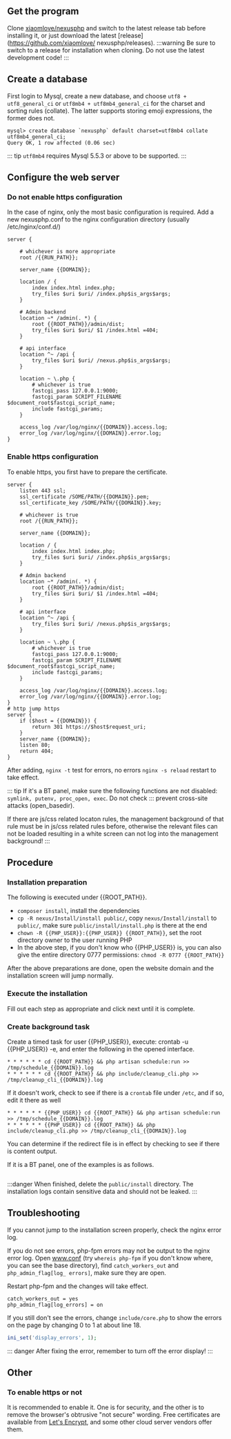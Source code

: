 <ArticleTopAd></ArticleTopAd>

## Get the program

Clone [xiaomlove/nexusphp](https://github.com/xiaomlove/nexusphp) and switch to the latest release tab before installing it, or just download the latest [release](https://github.com/xiaomlove/ nexusphp/releases).
:::warning
Be sure to switch to a release for installation when cloning. Do not use the latest development code! 
:::

## Create a database

First login to Mysql, create a new database, and choose `utf8 + utf8_general_ci` or `utf8mb4 + utf8mb4_general_ci` for the charset and sorting rules (collate). The latter supports storing emoji expressions, the former does not.
```
mysql> create database `nexusphp` default charset=utf8mb4 collate utf8mb4_general_ci;
Query OK, 1 row affected (0.06 sec)
```

::: tip
`utf8mb4` requires Mysql 5.5.3 or above to be supported.
:::


## Configure the web server

### Do not enable https configuration
In the case of nginx, only the most basic configuration is required. Add a new nexusphp.conf to the nginx configuration directory (usually /etc/nginx/conf.d/)

```
server {

    # whichever is more appropriate
    root /{{RUN_PATH}}; 

    server_name {{DOMAIN}};

    location / {
        index index.html index.php;
        try_files $uri $uri/ /index.php$is_args$args;
    }

    # Admin backend
    location ~* /admin(. *) {
        root {{ROOT_PATH}}/admin/dist;
        try_files $uri $uri/ $1 /index.html =404;
    }

    # api interface
    location ^~ /api {
        try_files $uri $uri/ /nexus.php$is_args$args;
    }

    location ~ \.php {
        # whichever is true
        fastcgi_pass 127.0.0.1:9000; 
        fastcgi_param SCRIPT_FILENAME $document_root$fastcgi_script_name;
        include fastcgi_params;
    }

    access_log /var/log/nginx/{{DOMAIN}}.access.log;
    error_log /var/log/nginx/{{DOMAIN}}.error.log;
}
```

### Enable https configuration
To enable https, you first have to prepare the certificate.
```
server {
    listen 443 ssl;
    ssl_certificate /SOME/PATH/{{DOMAIN}}.pem;
    ssl_certificate_key /SOME/PATH/{{DOMAIN}}.key;

    # whichever is true
    root /{{RUN_PATH}}; 

    server_name {{DOMAIN}};

    location / {
        index index.html index.php;
        try_files $uri $uri/ /index.php$is_args$args;
    }

    # Admin backend
    location ~* /admin(. *) {
        root {{ROOT_PATH}}/admin/dist;
        try_files $uri $uri/ $1 /index.html =404;
    }

    # api interface
    location ^~ /api {
        try_files $uri $uri/ /nexus.php$is_args$args;
    }

    location ~ \.php {
        # whichever is true
        fastcgi_pass 127.0.0.1:9000; 
        fastcgi_param SCRIPT_FILENAME $document_root$fastcgi_script_name;
        include fastcgi_params;
    }

    access_log /var/log/nginx/{{DOMAIN}}.access.log;
    error_log /var/log/nginx/{{DOMAIN}}.error.log;
}
# http jump https
server {
    if ($host = {{DOMAIN}}) {
        return 301 https://$host$request_uri;
    }
    server_name {{DOMAIN}};
    listen 80;
    return 404;
}
```

After adding, `nginx -t` test for errors, no errors `nginx -s reload` restart to take effect.

::: tip
If it's a BT panel, make sure the following functions are not disabled: `symlink, putenv, proc_open, exec`. Do not check ::: prevent cross-site attacks (open_basedir).

If there are js/css related locaton rules, the management background of that rule must be in js/css related rules before, otherwise the relevant files can not be loaded resulting in a white screen can not log into the management background!
:::

## Procedure

### Installation preparation

The following is executed under {{ROOT_PATH}}.
- `composer install`, install the dependencies 
- `cp -R nexus/Install/install public/`, copy `nexus/Install/install` to `public/`, make sure `public/install/install.php` is there at the end
- `chown -R {{PHP_USER}}:{{PHP_USER}} {{ROOT_PATH}}`, set the root directory owner to the user running PHP
- In the above step, if you don't know who {{PHP_USER}} is, you can also give the entire directory 0777 permissions: `chmod -R 0777 {{ROOT_PATH}}`

After the above preparations are done, open the website domain and the installation screen will jump normally.

### Execute the installation
Fill out each step as appropriate and click next until it is complete.

### Create background task
Create a timed task for user {{PHP_USER}}, execute: crontab -u {{PHP_USER}} -e, and enter the following in the opened interface.
```
* * * * * * cd {{ROOT_PATH}} && php artisan schedule:run >> /tmp/schedule_{{DOMAIN}}.log
* * * * * * cd {{ROOT_PATH}} && php include/cleanup_cli.php >> /tmp/cleanup_cli_{{DOMAIN}}.log
```
If it doesn't work, check to see if there is a `crontab` file under `/etc`, and if so, edit it there as well
```
* * * * * * {{PHP_USER}} cd {{ROOT_PATH}} && php artisan schedule:run >> /tmp/schedule_{{DOMAIN}}.log
* * * * * * {{PHP_USER}} cd {{ROOT_PATH}} && php include/cleanup_cli.php >> /tmp/cleanup_cli_{{DOMAIN}}.log
```
You can determine if the redirect file is in effect by checking to see if there is content output.

If it is a BT panel, one of the examples is as follows.

<img :src="$withBase('/images/NexusPHP_crontab.png')">

:::danger
When finished, delete the `public/install` directory. The installation logs contain sensitive data and should not be leaked.
:::


## Troubleshooting

If you cannot jump to the installation screen properly, check the nginx error log.  

If you do not see errors, php-fpm errors may not be output to the nginx error log. Open www.conf (try `whereis php-fpm` if you don't know where, you can see the base directory), find `catch_workers_out` and `php_admin_flag[log_ errors]`, make sure they are open.  

Restart php-fpm and the changes will take effect.
```
catch_workers_out = yes
php_admin_flag[log_errors] = on
```

If you still don't see the errors, change ``include/core.php`` to show the errors on the page by changing 0 to 1 at about line 18.
``` php
ini_set('display_errors', 1);
```

::: danger
After fixing the error, remember to turn off the error display!
:::

## Other

### To enable https or not

It is recommended to enable it. One is for security, and the other is to remove the browser's obtrusive "not secure" wording. Free certificates are available from [Let's Encrypt](https://letsencrypt.org/), and some other cloud server vendors offer them.